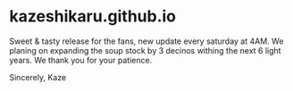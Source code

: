# kazeshikaru.github.io

Sweet & tasty release for the fans, new update every saturday at 4AM.
We planing on expanding the soup stock by 3 decinos withing the next 6 light years.
We thank you for your patience.

Sincerely, 
Kaze
